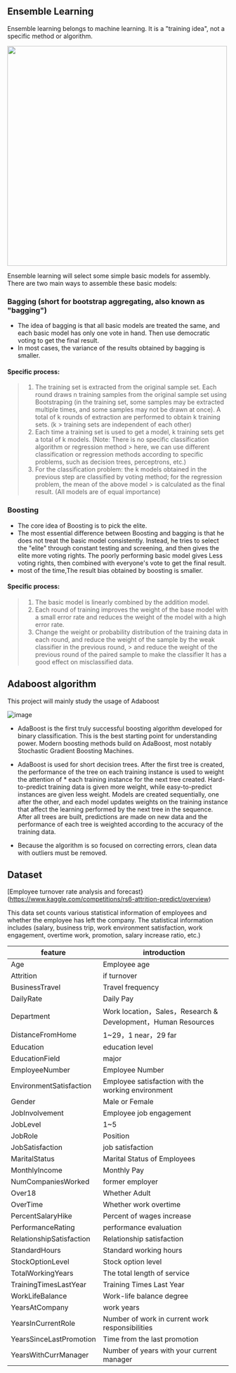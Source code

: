 Ensemble Learning
---

Ensemble learning belongs to machine learning. It is a "training idea", not a specific method or algorithm.

<img src="https://user-images.githubusercontent.com/97000341/167276152-d4b2bc04-3707-4fe4-b803-7031507e3299.png" width="500" ></img>

Ensemble learning will select some simple basic models for assembly.
There are two main ways to assemble these basic models:

### Bagging (short for bootstrap aggregating, also known as "bagging")
* The idea of bagging is that all basic models are treated the same, and each basic model has only one vote in hand. Then use democratic voting to get the final result.
* In most cases, the variance of the results obtained by bagging is smaller.
#### Specific process:

> 1. The training set is extracted from the original sample set. Each round draws n training samples from the original sample set using Bootstraping (in the training set, some samples may be extracted multiple times, and some samples may not be drawn at once). A total of k rounds of extraction are performed to obtain k training sets. (k > training sets are independent of each other)
> 2. Each time a training set is used to get a model, k training sets get a total of k models. (Note: There is no specific classification algorithm or regression method > here, we can use different classification or regression methods according to specific problems, such as decision trees, perceptrons, etc.)
> 3. For the classification problem: the k models obtained in the previous step are classified by voting method; for the regression problem, the mean of the above model > is calculated as the final result. (All models are of equal importance)
### Boosting
* The core idea of Boosting is to pick the elite.
* The most essential difference between Boosting and bagging is that he does not treat the basic model consistently. Instead, he tries to select the "elite" through constant testing and screening, and then gives the elite more voting rights. The poorly performing basic model gives Less voting rights, then combined with everyone's vote to get the final result.
* most of the time,The result bias  obtained by boosting is smaller.
#### Specific process:

> 1. The basic model is linearly combined by the addition model.
> 2. Each round of training improves the weight of the base model with a small error rate and reduces the weight of the model with a high error rate.
> 3. Change the weight or probability distribution of the training data in each round, and reduce the weight of the sample by the weak classifier in the previous round, > and reduce the weight of the previous round of the paired sample to make the classifier It has a good effect on misclassified data.

Adaboost algorithm
----

This project will mainly study the usage of Adaboost

![image](https://user-images.githubusercontent.com/97000341/167276421-45f9f598-8e4b-485b-b7da-4d24a2c06eec.png)


* AdaBoost is the first truly successful boosting algorithm developed for binary classification. This is the best starting point for understanding power. Modern boosting methods build on AdaBoost, most notably Stochastic Gradient Boosting Machines.

* AdaBoost is used for short decision trees. After the first tree is created, the performance of the tree on each training instance is used to weight the attention of * each training instance for the next tree created. Hard-to-predict training data is given more weight, while easy-to-predict instances are given less weight. Models are created sequentially, one after the other, and each model updates weights on the training instance that affect the learning performed by the next tree in the sequence. After all trees are built, predictions are made on new data and the performance of each tree is weighted according to the accuracy of the training data.

* Because the algorithm is so focused on correcting errors, clean data with outliers must be removed.

Dataset
---

[Employee turnover rate analysis and forecast}(https://www.kaggle.com/competitions/rs6-attrition-predict/overview)

This data set counts various statistical information of employees and whether the employee has left the company. The statistical information includes (salary, business trip, work environment satisfaction, work engagement, overtime work, promotion, salary increase ratio, etc.)

|	feature | introduction |
|---|---|
|Age|	Employee age |
|Attrition	|if turnover|
BusinessTravel	|Travel frequency
DailyRate	|Daily Pay
Department	|Work location，Sales，Research & Development，Human Resources
DistanceFromHome|1~29，1 near，29 far
Education	| education level
EducationField	| major
EmployeeNumber| Employee Number
EnvironmentSatisfaction |Employee satisfaction with the working environment
Gender |	Male or Female
JobInvolvement |	Employee job engagement
JobLevel	| 1~5
JobRole	| Position
JobSatisfaction	| job satisfaction
MaritalStatus |	Marital Status of Employees
MonthlyIncome	| Monthly Pay
NumCompaniesWorked| former employer
Over18 |Whether Adult
OverTime	|Whether work overtime
PercentSalaryHike |	Percent of wages increase
PerformanceRating	 | performance evaluation
RelationshipSatisfaction |	Relationship satisfaction
StandardHours	 | Standard working hours
StockOptionLevel	 | Stock option level 
TotalWorkingYears	 | The total length of service
TrainingTimesLastYear | Training Times Last Year
WorkLifeBalance	| Work-life balance degree
YearsAtCompany | 	work years
YearsInCurrentRole	|Number of work in current work responsibilities
YearsSinceLastPromotion	|Time from the last promotion
YearsWithCurrManager|Number of years with your current manager
